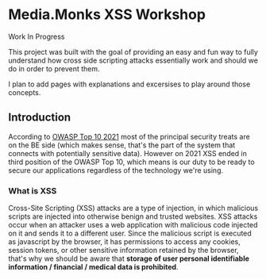 # Media.Monks XSS Workshop
Work In Progress

This project was built with the goal of providing an easy and fun way to fully understand how cross side scripting attacks essentially work and should we do in order to prevent them.

I plan to add pages with explanations and excersises to play around those concepts.

## Introduction
According to [OWASP Top 10 2021](https://owasp.org/Top10/) most of the principal security treats are on the BE side (which makes sense, that's the part of the system that connects with potentially sensitive data). However on 2021 XSS ended in third position of the OWASP Top 10, which means is our duty to be ready to secure our applications regardless of the technology we're using.

### What is XSS
Cross-Site Scripting (XSS) attacks are a type of injection, in which malicious scripts are injected into otherwise benign and trusted websites. XSS attacks occur when an attacker uses a web application with malicious code injected on it and sends it to a different user. Since the malicious script is executed as javascript by the browser, it has permissions to access any cookies, session tokens, or other sensitive information retained by the browser, that's why we should be aware that **storage of user personal identifiable information / financial / medical data is prohibited**.
